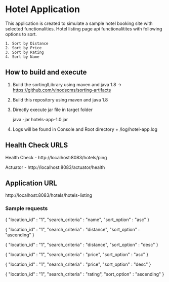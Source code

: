 # Hotel Application

This application is created to simulate a sample hotel booking site with selected functionalities.
Hotel listing page api functionalitites with following options to sort.

	1. Sort by Distance
	2. Sort by Price
	3. Sort by Rating
	4. Sort by Name


## How to build and execute

1. Build the sortinglLibrary using maven and java 1.8 -> https://github.com/vinodscms/sorting-artifacts

2. Build this repository using maven and java 1.8

3. Directly execute jar file in target folder

   java -jar hotels-app-1.0.jar

4. Logs will be found in Console and Root directory + /log/hotel-app.log

## Health Check URLS
Health Check    - http://localhost:8083/hotels/ping

Actuator        - http://localhost:8083/actuator/health

## Application URL
http://localhost:8083/hotels/hotels-listing

### Sample requests
{
	"location_id" : "1",
	"search_criteria" : "name",
	"sort_option" : "asc"
}

{
	"location_id" : "1",
	"search_criteria" : "distance",
	"sort_option" : "ascending"
}

{
	"location_id" : "1",
	"search_criteria" : "distance",
	"sort_option" : "desc"
}

{
	"location_id" : "1",
	"search_criteria" : "price",
	"sort_option" : "asc"
}

{
	"location_id" : "1",
	"search_criteria" : "price",
	"sort_option" : "desc"
}

{
	"location_id" : "1",
	"search_criteria" : "rating",
	"sort_option" : "ascending"
}


